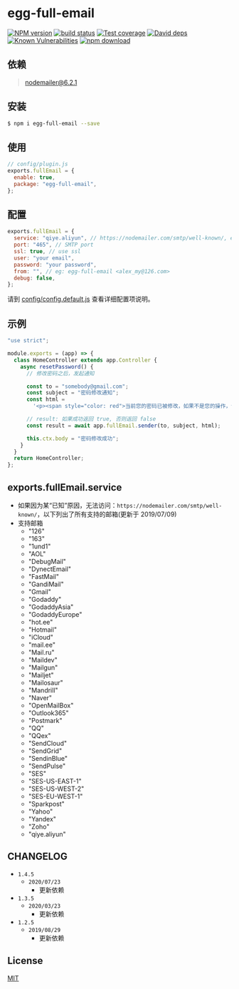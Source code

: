 # egg-full-email

[![NPM version][npm-image]][npm-url]
[![build status][travis-image]][travis-url]
[![Test coverage][codecov-image]][codecov-url]
[![David deps][david-image]][david-url]
[![Known Vulnerabilities][snyk-image]][snyk-url]
[![npm download][download-image]][download-url]

[npm-image]: https://img.shields.io/npm/v/egg-full-email.svg?style=flat-square
[npm-url]: https://npmjs.org/package/egg-full-email
[travis-image]: https://img.shields.io/travis/eggjs/egg-full-email.svg?style=flat-square
[travis-url]: https://travis-ci.org/eggjs/egg-full-email
[codecov-image]: https://img.shields.io/codecov/c/github/eggjs/egg-full-email.svg?style=flat-square
[codecov-url]: https://codecov.io/github/eggjs/egg-full-email?branch=master
[david-image]: https://img.shields.io/david/eggjs/egg-full-email.svg?style=flat-square
[david-url]: https://david-dm.org/eggjs/egg-full-email
[snyk-image]: https://snyk.io/test/npm/egg-full-email/badge.svg?style=flat-square
[snyk-url]: https://snyk.io/test/npm/egg-full-email
[download-image]: https://img.shields.io/npm/dm/egg-full-email.svg?style=flat-square
[download-url]: https://npmjs.org/package/egg-full-email

<!--
Description here.
-->

## 依赖

> nodemailer@6.2.1

## 安装

```bash
$ npm i egg-full-email --save
```

## 使用

```js
// config/plugin.js
exports.fullEmail = {
  enable: true,
  package: "egg-full-email",
};
```

## 配置

```js
exports.fullEmail = {
  service: "qiye.aliyun", // https://nodemailer.com/smtp/well-known/, eg: qiye.aliyun, 126
  port: "465", // SMTP port
  ssl: true, // use ssl
  user: "your email",
  password: "your password",
  from: "", // eg: egg-full-email <alex_my@126.com>
  debug: false,
};
```

请到 [config/config.default.js](config/config.default.js) 查看详细配置项说明。

## 示例

```js
"use strict";

module.exports = (app) => {
  class HomeController extends app.Controller {
    async resetPassword() {
      // 修改密码之后，发起通知

      const to = "somebody@gmail.com";
      const subject = "密码修改通知";
      const html =
        '<p><span style="color: red">当前您的密码已被修改，如果不是您的操作，请及时修改密码或者联系我们</span></p>';

      // result: 如果成功返回 true, 否则返回 false
      const result = await app.fullEmail.sender(to, subject, html);

      this.ctx.body = "密码修改成功";
    }
  }
  return HomeController;
};
```

## exports.fullEmail.service

- 如果因为某“已知”原因，无法访问：`https://nodemailer.com/smtp/well-known/`，以下列出了所有支持的邮箱(更新于 2019/07/09)
- 支持邮箱
  - "126"
  - "163"
  - "1und1"
  - "AOL"
  - "DebugMail"
  - "DynectEmail"
  - "FastMail"
  - "GandiMail"
  - "Gmail"
  - "Godaddy"
  - "GodaddyAsia"
  - "GodaddyEurope"
  - "hot.ee"
  - "Hotmail"
  - "iCloud"
  - "mail.ee"
  - "Mail.ru"
  - "Maildev"
  - "Mailgun"
  - "Mailjet"
  - "Mailosaur"
  - "Mandrill"
  - "Naver"
  - "OpenMailBox"
  - "Outlook365"
  - "Postmark"
  - "QQ"
  - "QQex"
  - "SendCloud"
  - "SendGrid"
  - "SendinBlue"
  - "SendPulse"
  - "SES"
  - "SES-US-EAST-1"
  - "SES-US-WEST-2"
  - "SES-EU-WEST-1"
  - "Sparkpost"
  - "Yahoo"
  - "Yandex"
  - "Zoho"
  - "qiye.aliyun"

## CHANGELOG

- `1.4.5`
  - `2020/07/23`
    - 更新依赖
- `1.3.5`
  - `2020/03/23`
    - 更新依赖
- `1.2.5`
  - `2019/08/29`
    - 更新依赖

## License

[MIT](LICENSE)
